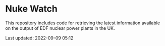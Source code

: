 # Nuke Watch

This repository includes code for retrieving the latest information available on the output of EDF nuclear power plants in the UK.

Last updated: 2022-09-09 05:12